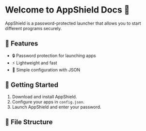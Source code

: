 
# Welcome to AppShield Docs 🚀

AppShield is a password-protected launcher that allows you to start different programs securely.

## 📖 Features
- 🔒 Password protection for launching apps
- ⚡ Lightweight and fast
- 🎯 Simple configuration with JSON

## 🚀 Getting Started
1. Download and install AppShield.
2. Configure your apps in `config.json`.
3. Launch AppShield and enter your password.

## 📂 File Structure
